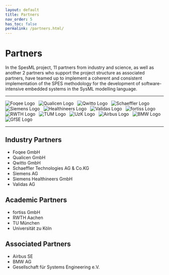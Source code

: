 ```yaml
---
layout: default
title: Partners
nav_order: 5
has_toc: false
permalink: /partners.html/
---
```

# Partners
In the SpesML project, 11 partners from industry and science, as well as another 2 partners who support the project structure as associated partners, have teamed up to implement a coherent and consistent implementation of the SPES methodology for the development of software-intensive embedded systems in the SysML modelling language.

***

<!---  -->
![Foqee Logo](/images/foqee_resized.png) &nbsp;
![Qualicen Logo](/images/qualicen_resized.png) &nbsp;
![Qwitto Logo](/images/qwitto_resized.jpg) &nbsp;
![Schaeffler Logo](/images/schaeffler_resized.png) &nbsp;
![Siemens Logo](/images/siemens_resized.png) &nbsp;
![Healthineers Logo](/images/healthineers_resized.png) &nbsp;
![Validas Logo](/images/validas_resized.png) &nbsp;
![fortiss Logo](/images/fortiss_resized.png) &nbsp;
![RWTH Logo](/images/rwth_resized.png) &nbsp;
![TUM Logo](/images/tum_resized.png) &nbsp;
![UzK Logo](/images/uzk_resized.png) &nbsp;
![Airbus Logo](/images/airbus_resized.png) &nbsp;
![BMW Logo](/images/bmw_resized.png) &nbsp;
![GfSE Logo](/images/gfse_resized.jpg)
<!---  -->

***

## Industry Partners
* Foqee GmbH
* Qualicen GmbH
* Qwitto GmbH
* Schaeffler Technologies AG & Co.KG
* Siemens AG
* Siemens Healthineers GmbH
* Validas AG

## Academic Partners
* fortiss GmbH
* RWTH Aachen
* TU München
* Universität zu Köln

## Associated Partners
* Airbus SE
* BMW AG
* Gesellschaft für Systems Engineering e.V.
